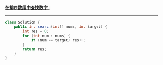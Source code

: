 #### <a href="https://leetcode.cn/problems/zai-pai-xu-shu-zu-zhong-cha-zhao-shu-zi-lcof/">在排序数组中查找数字 I</a>

----------------

```java
class Solution {
    public int search(int[] nums, int target) {
        int res = 0;
        for (int num : nums) {
            if (num == target) res++;
        }
        return res;
    }
}
```

